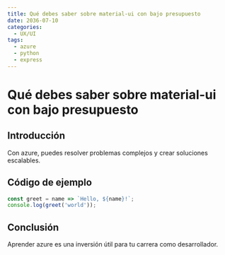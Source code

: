 ```yaml
---
title: Qué debes saber sobre material-ui con bajo presupuesto
date: 2036-07-10
categories:
  - UX/UI
tags:
  - azure
  - python
  - express
---
```


# Qué debes saber sobre material-ui con bajo presupuesto

## Introducción

Con azure, puedes resolver problemas complejos y crear soluciones escalables.

## Código de ejemplo

```javascript
const greet = name => `Hello, ${name}!`;
console.log(greet('world'));
```

## Conclusión

Aprender azure es una inversión útil para tu carrera como desarrollador.